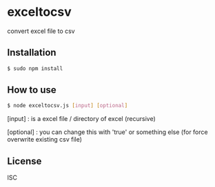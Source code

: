 # exceltocsv
convert excel file to csv

## Installation
```sh
$ sudo npm install
```

## How to use
```sh
$ node exceltocsv.js [input] [optional]
```
[input] : is a excel file / directory of excel (recursive)

[optional] : you can change this with 'true' or something else (for force overwrite existing csv file)

## License
ISC

